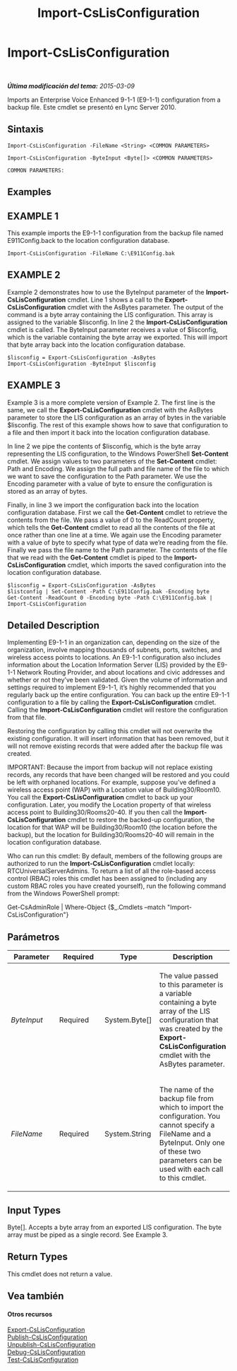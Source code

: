 ﻿---
title: Import-CsLisConfiguration
TOCTitle: Import-CsLisConfiguration
ms:assetid: 579c0c38-311b-4961-b924-11731403d9f2
ms:mtpsurl: https://technet.microsoft.com/es-es/library/Gg398380(v=OCS.15)
ms:contentKeyID: 48275311
ms.date: 01/07/2017
mtps_version: v=OCS.15
ms.translationtype: HT
---

# Import-CsLisConfiguration

 

_**Última modificación del tema:** 2015-03-09_

Imports an Enterprise Voice Enhanced 9-1-1 (E9-1-1) configuration from a backup file. Este cmdlet se presentó en Lync Server 2010.

## Sintaxis

    Import-CsLisConfiguration -FileName <String> <COMMON PARAMETERS>

    Import-CsLisConfiguration -ByteInput <Byte[]> <COMMON PARAMETERS>

    COMMON PARAMETERS:

## Examples

## EXAMPLE 1

This example imports the E9-1-1 configuration from the backup file named E911Config.back to the location configuration database.

    Import-CsLisConfiguration -FileName C:\E911Config.bak

## EXAMPLE 2

Example 2 demonstrates how to use the ByteInput parameter of the **Import-CsLisConfiguration** cmdlet. Line 1 shows a call to the **Export-CsLisConfiguration** cmdlet with the AsBytes parameter. The output of the command is a byte array containing the LIS configuration. This array is assigned to the variable $lisconfig. In line 2 the **Import-CsLisConfiguration** cmdlet is called. The ByteInput parameter receives a value of $lisconfig, which is the variable containing the byte array we exported. This will import that byte array back into the location configuration database.

    $lisconfig = Export-CsLisConfiguration -AsBytes 
    Import-CsLisConfiguration -ByteInput $lisconfig

## EXAMPLE 3

Example 3 is a more complete version of Example 2. The first line is the same, we call the **Export-CsLisConfiguration** cmdlet with the AsBytes parameter to store the LIS configuration as an array of bytes in the variable $lisconfig. The rest of this example shows how to save that configuration to a file and then import it back into the location configuration database.

In line 2 we pipe the contents of $lisconfig, which is the byte array representing the LIS configuration, to the Windows PowerShell **Set-Content** cmdlet. We assign values to two parameters of the **Set-Content** cmdlet: Path and Encoding. We assign the full path and file name of the file to which we want to save the configuration to the Path parameter. We use the Encoding parameter with a value of byte to ensure the configuration is stored as an array of bytes.

Finally, in line 3 we import the configuration back into the location configuration database. First we call the **Get-Content** cmdlet to retrieve the contents from the file. We pass a value of 0 to the ReadCount property, which tells the **Get-Content** cmdlet to read all the contents of the file at once rather than one line at a time. We again use the Encoding parameter with a value of byte to specify what type of data we’re reading from the file. Finally we pass the file name to the Path parameter. The contents of the file that we read with the **Get-Content** cmdlet is piped to the **Import-CsLisConfiguration** cmdlet, which imports the saved configuration into the location configuration database.

    $lisconfig = Export-CsLisConfiguration -AsBytes
    $listconfig | Set-Content -Path C:\E911Config.bak -Encoding byte
    Get-Content -ReadCount 0 -Encoding byte -Path C:\E911Config.bak | Import-CsLisConfiguration

## Detailed Description

Implementing E9-1-1 in an organization can, depending on the size of the organization, involve mapping thousands of subnets, ports, switches, and wireless access points to locations. An E9-1-1 configuration also includes information about the Location Information Server (LIS) provided by the E9-1-1 Network Routing Provider, and about locations and civic addresses and whether or not they’ve been validated. Given the volume of information and settings required to implement E9-1-1, it’s highly recommended that you regularly back up the entire configuration. You can back up the entire E9-1-1 configuration to a file by calling the **Export-CsLisConfiguration** cmdlet. Calling the **Import-CsLisConfiguration** cmdlet will restore the configuration from that file.

Restoring the configuration by calling this cmdlet will not overwrite the existing configuration. It will insert information that has been removed, but it will not remove existing records that were added after the backup file was created.

IMPORTANT: Because the import from backup will not replace existing records, any records that have been changed will be restored and you could be left with orphaned locations. For example, suppose you’ve defined a wireless access point (WAP) with a Location value of Building30/Room10. You call the **Export-CsLisConfiguration** cmdlet to back up your configuration. Later, you modify the Location property of that wireless access point to Building30/Rooms20-40. If you then call the **Import-CsLisConfiguration** cmdlet to restore the backed-up configuration, the location for that WAP will be Building30/Room10 (the location before the backup), but the location for Building30/Rooms20-40 will remain in the location configuration database.

Who can run this cmdlet: By default, members of the following groups are authorized to run the **Import-CsLisConfiguration** cmdlet locally: RTCUniversalServerAdmins. To return a list of all the role-based access control (RBAC) roles this cmdlet has been assigned to (including any custom RBAC roles you have created yourself), run the following command from the Windows PowerShell prompt:

Get-CsAdminRole | Where-Object {$\_.Cmdlets –match "Import-CsLisConfiguration"}

## Parámetros


<table>
<colgroup>
<col style="width: 25%" />
<col style="width: 25%" />
<col style="width: 25%" />
<col style="width: 25%" />
</colgroup>
<thead>
<tr class="header">
<th>Parameter</th>
<th>Required</th>
<th>Type</th>
<th>Description</th>
</tr>
</thead>
<tbody>
<tr class="odd">
<td><p><em>ByteInput</em></p></td>
<td><p>Required</p></td>
<td><p>System.Byte[]</p></td>
<td><p>The value passed to this parameter is a variable containing a byte array of the LIS configuration that was created by the <strong>Export-CsLisConfiguration</strong> cmdlet with the AsBytes parameter.</p></td>
</tr>
<tr class="even">
<td><p><em>FileName</em></p></td>
<td><p>Required</p></td>
<td><p>System.String</p></td>
<td><p>The name of the backup file from which to import the configuration. You cannot specify a FileName and a ByteInput. Only one of these two parameters can be used with each call to this cmdlet.</p></td>
</tr>
</tbody>
</table>


## Input Types

Byte\[\]. Accepts a byte array from an exported LIS configuration. The byte array must be piped as a single record. See Example 3.

## Return Types

This cmdlet does not return a value.

## Vea también

#### Otros recursos

[Export-CsLisConfiguration](export-cslisconfiguration.md)  
[Publish-CsLisConfiguration](publish-cslisconfiguration.md)  
[Unpublish-CsLisConfiguration](unpublish-cslisconfiguration.md)  
[Debug-CsLisConfiguration](debug-cslisconfiguration.md)  
[Test-CsLisConfiguration](test-cslisconfiguration.md)

